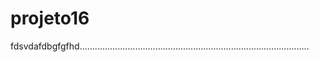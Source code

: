 # projeto16
fdsvdafdbgfgfhd...........................................................................................
